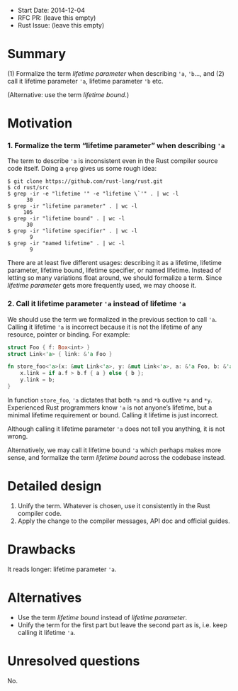 - Start Date: 2014-12-04
- RFC PR: (leave this empty)
- Rust Issue: (leave this empty)

# Summary

(1) Formalize the term *lifetime parameter* when describing `'a`, `'b`..., and (2) call it lifetime parameter `'a`,  lifetime parameter `'b` etc.

(Alternative: use the term *lifetime bound*.)

# Motivation

### 1. Formalize the term “lifetime parameter” when describing `'a`

The term to describe `'a` is inconsistent even in the Rust compiler source code itself. Doing a `grep` gives us some rough idea:

    $ git clone https://github.com/rust-lang/rust.git
    $ cd rust/src
    $ grep -ir -e "lifetime '" -e "lifetime \`'" . | wc -l
          30
    $ grep -ir "lifetime parameter" . | wc -l
         105
    $ grep -ir "lifetime bound" . | wc -l
          30
    $ grep -ir "lifetime specifier" . | wc -l
           9
    $ grep -ir "named lifetime" . | wc -l
           9

There are at least five different usages: describing it as a lifetime, lifetime parameter, lifetime bound, lifetime specifier, or named lifetime. Instead of letting so many variations float around, we should formalize a term. Since *lifetime parameter* gets more frequently used, we may choose it.

### 2. Call it lifetime parameter `'a` instead of lifetime `'a`

We should use the term we formalized in the previous section to call `'a`. Calling it lifetime `'a` is incorrect because it is not the lifetime of any resource, pointer or binding. For example:

```rust
struct Foo { f: Box<int> }
struct Link<'a> { link: &'a Foo }

fn store_foo<'a>(x: &mut Link<'a>, y: &mut Link<'a>, a: &'a Foo, b: &'a Foo) {
    x.link = if a.f > b.f { a } else { b };
    y.link = b;
}
```

In function `store_foo`, `'a` dictates that both `*a` and `*b` outlive `*x` and `*y`. Experienced Rust programmers know `'a` is not anyone’s lifetime, but a  minimal lifetime requirement or bound. Calling it lifetime is just incorrect.

Although calling it lifetime parameter `'a` does not tell you anything, it is not wrong.

Alternatively, we may call it lifetime bound `'a` which perhaps makes more sense, and formalize the term *lifetime bound* across the codebase instead.

# Detailed design

1. Unify the term. Whatever is chosen, use it consistently in the Rust compiler code.
1. Apply the change to the compiler messages, API doc and official guides.

# Drawbacks

It reads longer: lifetime parameter `'a`.

# Alternatives

- Use the term *lifetime bound* instead of *lifetime parameter*.
- Unify the term for the first part but leave the second part as is, i.e. keep calling it lifetime `'a`.

# Unresolved questions

No.

